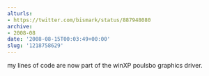 ```yaml
---
alturls:
- https://twitter.com/bismark/status/887948080
archive:
- 2008-08
date: '2008-08-15T00:03:49+00:00'
slug: '1218758629'
---
```


my lines of code are now part of the winXP poulsbo graphics driver.

